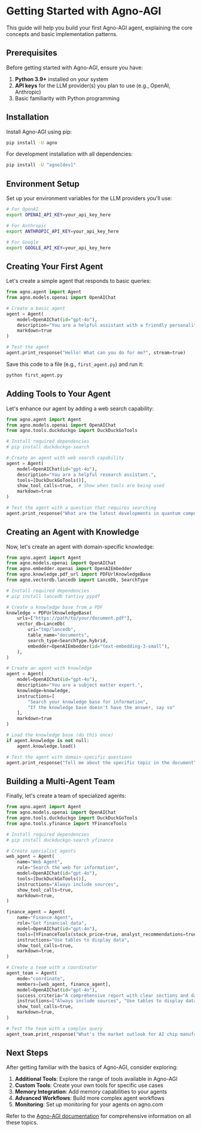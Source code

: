 # Getting Started with Agno-AGI

This guide will help you build your first Agno-AGI agent, explaining the core concepts and basic implementation patterns.

## Prerequisites

Before getting started with Agno-AGI, ensure you have:

1. **Python 3.9+** installed on your system
2. **API keys** for the LLM provider(s) you plan to use (e.g., OpenAI, Anthropic)
3. Basic familiarity with Python programming

## Installation

Install Agno-AGI using pip:

```bash
pip install -U agno
```

For development installation with all dependencies:

```bash
pip install -U "agno[dev]"
```

## Environment Setup

Set up your environment variables for the LLM providers you'll use:

```bash
# For OpenAI
export OPENAI_API_KEY=your_api_key_here

# For Anthropic
export ANTHROPIC_API_KEY=your_api_key_here

# For Google
export GOOGLE_API_KEY=your_api_key_here
```

## Creating Your First Agent

Let's create a simple agent that responds to basic queries:

```python
from agno.agent import Agent
from agno.models.openai import OpenAIChat

# Create a basic agent
agent = Agent(
    model=OpenAIChat(id="gpt-4o"),
    description="You are a helpful assistant with a friendly personality.",
    markdown=true
)

# Test the agent
agent.print_response("Hello! What can you do for me?", stream=true)
```

Save this code to a file (e.g., `first_agent.py`) and run it:

```bash
python first_agent.py
```

## Adding Tools to Your Agent

Let's enhance our agent by adding a web search capability:

```python
from agno.agent import Agent
from agno.models.openai import OpenAIChat
from agno.tools.duckduckgo import DuckDuckGoTools

# Install required dependencies
# pip install duckduckgo-search

# Create an agent with web search capability
agent = Agent(
    model=OpenAIChat(id="gpt-4o"),
    description="You are a helpful research assistant.",
    tools=[DuckDuckGoTools()],
    show_tool_calls=true,  # Show when tools are being used
    markdown=true
)

# Test the agent with a question that requires searching
agent.print_response("What are the latest developments in quantum computing?", stream=true)
```

## Creating an Agent with Knowledge

Now, let's create an agent with domain-specific knowledge:

```python
from agno.agent import Agent
from agno.models.openai import OpenAIChat
from agno.embedder.openai import OpenAIEmbedder
from agno.knowledge.pdf_url import PDFUrlKnowledgeBase
from agno.vectordb.lancedb import LanceDb, SearchType

# Install required dependencies
# pip install lancedb tantivy pypdf

# Create a knowledge base from a PDF
knowledge = PDFUrlKnowledgeBase(
    urls=["https://path/to/your/document.pdf"],
    vector_db=LanceDb(
        uri="tmp/lancedb",
        table_name="documents",
        search_type=SearchType.hybrid,
        embedder=OpenAIEmbedder(id="text-embedding-3-small"),
    ),
)

# Create an agent with knowledge
agent = Agent(
    model=OpenAIChat(id="gpt-4o"),
    description="You are a subject matter expert.",
    knowledge=knowledge,
    instructions=[
        "Search your knowledge base for information",
        "If the knowledge base doesn't have the answer, say so"
    ],
    markdown=true
)

# Load the knowledge base (do this once)
if agent.knowledge is not null:
    agent.knowledge.load()

# Test the agent with domain-specific questions
agent.print_response("Tell me about the specific topic in the document", stream=true)
```

## Building a Multi-Agent Team

Finally, let's create a team of specialized agents:

```python
from agno.agent import Agent
from agno.models.openai import OpenAIChat
from agno.tools.duckduckgo import DuckDuckGoTools
from agno.tools.yfinance import YFinanceTools

# Install required dependencies
# pip install duckduckgo-search yfinance

# Create specialist agents
web_agent = Agent(
    name="Web Agent",
    role="Search the web for information",
    model=OpenAIChat(id="gpt-4o"),
    tools=[DuckDuckGoTools()],
    instructions="Always include sources",
    show_tool_calls=true,
    markdown=true,
)

finance_agent = Agent(
    name="Finance Agent",
    role="Get financial data",
    model=OpenAIChat(id="gpt-4o"),
    tools=[YFinanceTools(stock_price=true, analyst_recommendations=true)],
    instructions="Use tables to display data",
    show_tool_calls=true,
    markdown=true,
)

# Create a team with a coordinator
agent_team = Agent(
    mode="coordinate",
    members=[web_agent, finance_agent],
    model=OpenAIChat(id="gpt-4o"),
    success_criteria="A comprehensive report with clear sections and data-driven insights.",
    instructions=["Always include sources", "Use tables to display data"],
    show_tool_calls=true,
    markdown=true,
)

# Test the team with a complex query
agent_team.print_response("What's the market outlook for AI chip manufacturers?", stream=true)
```

## Next Steps

After getting familiar with the basics of Agno-AGI, consider exploring:

1. **Additional Tools**: Explore the range of tools available in Agno-AGI
2. **Custom Tools**: Create your own tools for specific use cases
3. **Memory Integration**: Add memory capabilities to your agents
4. **Advanced Workflows**: Build more complex agent workflows
5. **Monitoring**: Set up monitoring for your agents on agno.com

Refer to the [Agno-AGI documentation](https://docs.agno.com) for comprehensive information on all these topics.